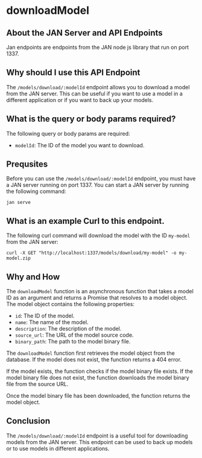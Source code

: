 
  
   # **downloadModel**

## About the JAN Server and API Endpoints

Jan endpoints are endpoints from the JAN node js library that run on port 1337.

## Why should I use this API Endpoint

The `/models/download/:modelId` endpoint allows you to download a model from the JAN server. This can be useful if you want to use a model in a different application or if you want to back up your models.

## What is the query or body params required?

The following query or body params are required:

* `modelId`: The ID of the model you want to download.

## Prequsites

Before you can use the `/models/download/:modelId` endpoint, you must have a JAN server running on port 1337. You can start a JAN server by running the following command:

```
jan serve
```

## What is an example Curl to this endpoint.

The following curl command will download the model with the ID `my-model` from the JAN server:

```
curl -X GET "http://localhost:1337/models/download/my-model" -o my-model.zip
```

## Why and How

The `downloadModel` function is an asynchronous function that takes a model ID as an argument and returns a Promise that resolves to a model object. The model object contains the following properties:

* `id`: The ID of the model.
* `name`: The name of the model.
* `description`: The description of the model.
* `source_url`: The URL of the model source code.
* `binary_path`: The path to the model binary file.

The `downloadModel` function first retrieves the model object from the database. If the model does not exist, the function returns a 404 error.

If the model exists, the function checks if the model binary file exists. If the model binary file does not exist, the function downloads the model binary file from the source URL.

Once the model binary file has been downloaded, the function returns the model object.

## Conclusion

The `/models/download/:modelId` endpoint is a useful tool for downloading models from the JAN server. This endpoint can be used to back up models or to use models in different applications.
  
  